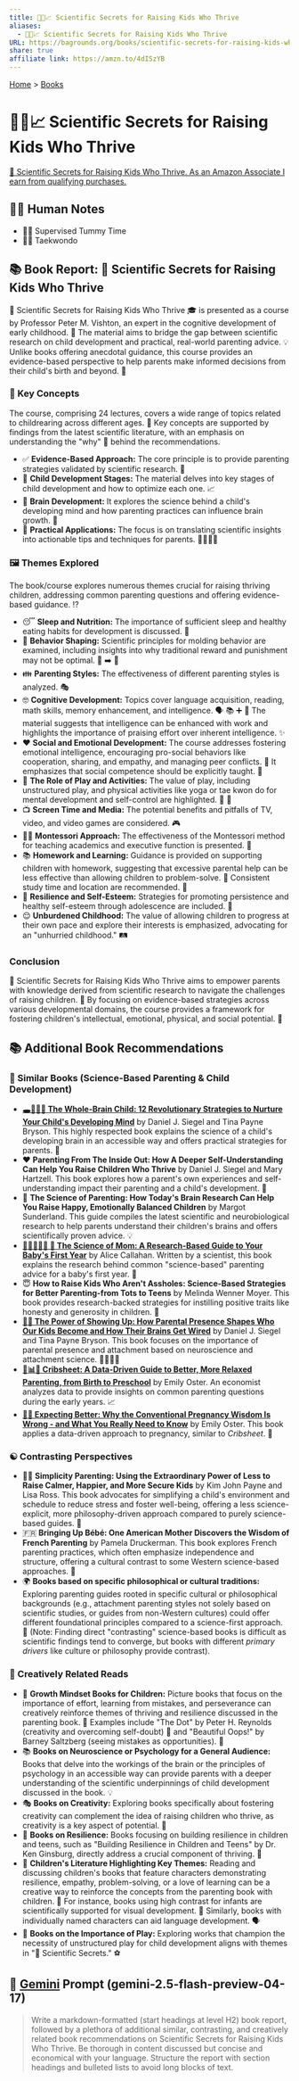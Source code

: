 ```yaml
---
title: 🧪👶📈 Scientific Secrets for Raising Kids Who Thrive
aliases:
  - 🧪👶📈 Scientific Secrets for Raising Kids Who Thrive
URL: https://bagrounds.org/books/scientific-secrets-for-raising-kids-who-thrive
share: true
affiliate link: https://amzn.to/4dISzYB
---
```

[Home](../index.md) > [Books](./index.md)  
# 🧪👶📈 Scientific Secrets for Raising Kids Who Thrive  
[🛒 Scientific Secrets for Raising Kids Who Thrive. As an Amazon Associate I earn from qualifying purchases.](https://amzn.to/4dISzYB)  
  
## 📝🐒 Human Notes  
- 👍🏼 Supervised Tummy Time  
- 👍🏼 Taekwondo  
  
## 📚 Book Report: 🧪 Scientific Secrets for Raising Kids Who Thrive  
  
🧪 Scientific Secrets for Raising Kids Who Thrive 🎓 is presented as a course by Professor Peter M. Vishton, an expert in the cognitive development of early childhood. 🧠 The material aims to bridge the gap between scientific research on child development and practical, real-world parenting advice. 💡 Unlike books offering anecdotal guidance, this course provides an evidence-based perspective to help parents make informed decisions from their child's birth and beyond. 👶  
  
### 🔑 Key Concepts  
  
The course, comprising 24 lectures, covers a wide range of topics related to childrearing across different ages. 📅 Key concepts are supported by findings from the latest scientific literature, with an emphasis on understanding the "why" 🤔 behind the recommendations.  
  
* ✅ **Evidence-Based Approach:** The core principle is to provide parenting strategies validated by scientific research. 🔬  
* 👶 **Child Development Stages:** The material delves into key stages of child development and how to optimize each one. 📈  
* 🧠 **Brain Development:** It explores the science behind a child's developing mind and how parenting practices can influence brain growth. 🌱  
* 🎯 **Practical Applications:** The focus is on translating scientific insights into actionable tips and techniques for parents. 👨‍👩‍👧‍👦  
  
### 🖼️ Themes Explored  
  
The book/course explores numerous themes crucial for raising thriving children, addressing common parenting questions and offering evidence-based guidance. ⁉️  
  
* 😴 **Sleep and Nutrition:** The importance of sufficient sleep and healthy eating habits for development is discussed. 🍎  
* 💪 **Behavior Shaping:** Scientific principles for molding behavior are examined, including insights into why traditional reward and punishment may not be optimal. 🥇 ➡️ 🔄  
* 👪 **Parenting Styles:** The effectiveness of different parenting styles is analyzed. 🎭  
* 🤓 **Cognitive Development:** Topics cover language acquisition, reading, math skills, memory enhancement, and intelligence. 🗣️ 📚 ➕ 🧠 The material suggests that intelligence can be enhanced with work and highlights the importance of praising effort over inherent intelligence. ✨  
* ❤️ **Social and Emotional Development:** The course addresses fostering emotional intelligence, encouraging pro-social behaviors like cooperation, sharing, and empathy, and managing peer conflicts. 🤗 It emphasizes that social competence should be explicitly taught. 🤝  
* 🤸 **The Role of Play and Activities:** The value of play, including unstructured play, and physical activities like yoga or tae kwon do for mental development and self-control are highlighted. 🧘 🥋  
* 📺 **Screen Time and Media:** The potential benefits and pitfalls of TV, video, and video games are considered. 🎮  
* 👩‍🏫 **Montessori Approach:** The effectiveness of the Montessori method for teaching academics and executive function is presented. 🧮  
* 📚 **Homework and Learning:** Guidance is provided on supporting children with homework, suggesting that excessive parental help can be less effective than allowing children to problem-solve. 📝 Consistent study time and location are recommended. 📍  
* 🌟 **Resilience and Self-Esteem:** Strategies for promoting persistence and healthy self-esteem through adolescence are included. 🌱  
* 😌 **Unburdened Childhood:** The value of allowing children to progress at their own pace and explore their interests is emphasized, advocating for an "unhurried childhood." 🛤️  
  
### Conclusion  
  
🧪 Scientific Secrets for Raising Kids Who Thrive aims to empower parents with knowledge derived from scientific research to navigate the challenges of raising children. 💪 By focusing on evidence-based strategies across various developmental domains, the course provides a framework for fostering children's intellectual, emotional, physical, and social potential. 🌈  
  
## 📚 Additional Book Recommendations  
  
### 🔬 Similar Books (Science-Based Parenting & Child Development)  
  
* **[🕳️🧠👶🏽 The Whole-Brain Child: 12 Revolutionary Strategies to Nurture Your Child's Developing Mind](./the-whole-brain-child.md)** by Daniel J. Siegel and Tina Payne Bryson. This highly respected book explains the science of a child's developing brain in an accessible way and offers practical strategies for parents. 🚀  
* ❤️ **Parenting From The Inside Out: How A Deeper Self-Understanding Can Help You Raise Children Who Thrive** by Daniel J. Siegel and Mary Hartzell. This book explores how a parent's own experiences and self-understanding impact their parenting and a child's development. 🤝  
* 🧬 **The Science of Parenting: How Today's Brain Research Can Help You Raise Happy, Emotionally Balanced Children** by Margot Sunderland. This guide compiles the latest scientific and neurobiological research to help parents understand their children's brains and offers scientifically proven advice. 💡  
* **[🤰👶🔬👩‍⚕️ 🧪 The Science of Mom: A Research-Based Guide to Your Baby's First Year](./the-science-of-mom.md)** by Alice Callahan. Written by a scientist, this book explains the research behind common "science-based" parenting advice for a baby's first year. 🍼  
* 😇 **How to Raise Kids Who Aren't Assholes: Science-Based Strategies for Better Parenting-from Tots to Teens** by Melinda Wenner Moyer. This book provides research-backed strategies for instilling positive traits like honesty and generosity in children. 💖  
* **[🔌👋 The Power of Showing Up: How Parental Presence Shapes Who Our Kids Become and How Their Brains Get Wired](./the-power-of-showing-up.md)** by Daniel J. Siegel and Tina Payne Bryson. This book focuses on the importance of parental presence and attachment based on neuroscience and attachment science. 👨‍👩‍👧‍👦  
* **[👶📊😌 Cribsheet: A Data-Driven Guide to Better, More Relaxed Parenting, from Birth to Preschool](./cribsheet.md)** by Emily Oster. An economist analyzes data to provide insights on common parenting questions during the early years. 📈  
* **[🫄➕ Expecting Better: Why the Conventional Pregnancy Wisdom Is Wrong - and What You Really Need to Know](./expecting-better.md)** by Emily Oster. This book applies a data-driven approach to pregnancy, similar to *Cribsheet*. 🤰  
  
### ☯️ Contrasting Perspectives  
  
* 🧘‍♀️ **Simplicity Parenting: Using the Extraordinary Power of Less to Raise Calmer, Happier, and More Secure Kids** by Kim John Payne and Lisa Ross. This book advocates for simplifying a child's environment and schedule to reduce stress and foster well-being, offering a less science-explicit, more philosophy-driven approach compared to purely science-based guides. 🍃  
* 🇫🇷 **Bringing Up Bébé: One American Mother Discovers the Wisdom of French Parenting** by Pamela Druckerman. This book explores French parenting practices, which often emphasize independence and structure, offering a cultural contrast to some Western science-based approaches. 🥐  
* 🌍 **Books based on specific philosophical or cultural traditions:** Exploring parenting guides rooted in specific cultural or philosophical backgrounds (e.g., attachment parenting styles not solely based on scientific studies, or guides from non-Western cultures) could offer different foundational principles compared to a science-first approach. 🙏 (Note: Finding direct "contrasting" science-based books is difficult as scientific findings tend to converge, but books with different *primary drivers* like culture or philosophy provide contrast).  
  
### 🎨 Creatively Related Reads  
  
* 🧠 **Growth Mindset Books for Children:** Picture books that focus on the importance of effort, learning from mistakes, and perseverance can creatively reinforce themes of thriving and resilience discussed in the parenting book. 🌟 Examples include "The Dot" by Peter H. Reynolds (creativity and overcoming self-doubt) 🎨 and "Beautiful Oops!" by Barney Saltzberg (seeing mistakes as opportunities). 🌈  
* 📚 **Books on Neuroscience or Psychology for a General Audience:** Books that delve into the workings of the brain or the principles of psychology in an accessible way can provide parents with a deeper understanding of the scientific underpinnings of child development discussed in the book. 💡  
* 🎭 **Books on Creativity:** Exploring books specifically about fostering creativity can complement the idea of raising children who thrive, as creativity is a key aspect of potential. 🌟  
* 💪 **Books on Resilience:** Books focusing on building resilience in children and teens, such as "Building Resilience in Children and Teens" by Dr. Ken Ginsburg, directly address a crucial component of thriving. 🌱  
* 📖 **Children's Literature Highlighting Key Themes:** Reading and discussing children's books that feature characters demonstrating resilience, empathy, problem-solving, or a love of learning can be a creative way to reinforce the concepts from the parenting book with children. 👦 For instance, books using high contrast for infants are scientifically supported for visual development. 👀 Similarly, books with individually named characters can aid language development. 🗣️  
* 🧸 **Books on the Importance of Play:** Exploring works that champion the necessity of unstructured play for child development aligns with themes in "🧪 Scientific Secrets." ⚽  
  
## 💬 [Gemini](../software/gemini.md) Prompt (gemini-2.5-flash-preview-04-17)  
> Write a markdown-formatted (start headings at level H2) book report, followed by a plethora of additional similar, contrasting, and creatively related book recommendations on Scientific Secrets for Raising Kids Who Thrive. Be thorough in content discussed but concise and economical with your language. Structure the report with section headings and bulleted lists to avoid long blocks of text.